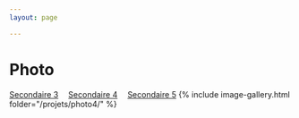 ```yaml
---
layout: page 

---
```

<h1>Photo</h1>

[Secondaire 3](../Photo/)&emsp; [Secondaire 4](../Photo4/)&emsp; [Secondaire 5](../Photo5/)
{% include image-gallery.html folder="/projets/photo4/" %} 
